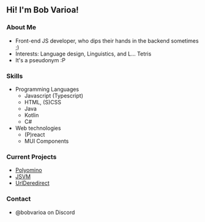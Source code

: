 ## Hi! I'm Bob Varioa!
### About Me
- Front-end JS developer, who dips their hands in the backend sometimes ;)
- Interests: Language design, Linguistics, and L... Tetris
- It's a pseudonym :P

### Skills
- Programming Languages
  - Javascript (Typescript)
  - HTML, (S)CSS
  - Java
  - Kotlin
  - C#
- Web technologies
  - (P)react
  - MUI Components

### Current Projects 
- [Polyomino](https://github.com/BobVarioa/polyomino)
- [JSVM](https://github.com/BobVarioa/jsvm)
- [UrlDeredirect](https://github.com/BobVarioa/urlderedirect)

### Contact
- @bobvarioa on Discord 
